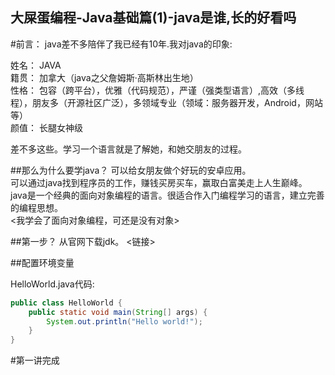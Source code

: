大屎蛋编程-Java基础篇(1)-java是谁,长的好看吗
---

#前言：
java差不多陪伴了我已经有10年.我对java的印象:

姓名： JAVA   
籍贯： 加拿大（java之父詹姆斯·高斯林出生地）   
性格： 包容（跨平台），优雅（代码规范），严谨（强类型语言）,高效（多线程），朋友多（开源社区广泛），多领域专业（领域：服务器开发，Android，网站等）   
颜值： 长腿女神级

差不多这些。学习一个语言就是了解她，和她交朋友的过程。

##那么为什么要学java？
可以给女朋友做个好玩的安卓应用。    
可以通过java找到程序员的工作，赚钱买房买车，赢取白富美走上人生巅峰。   
java是一个经典的面向对象编程的语言。很适合作入门编程学习的语言，建立完善的编程思想。   
<我学会了面向对象编程，可还是没有对象>   


##第一步？
从官网下载jdk。
<链接>


##配置环境变量

HelloWorld.java代码:
```java
public class HelloWorld {
	public static void main(String[] args) {
		System.out.println("Hello world!");
	}
}
```
#第一讲完成





